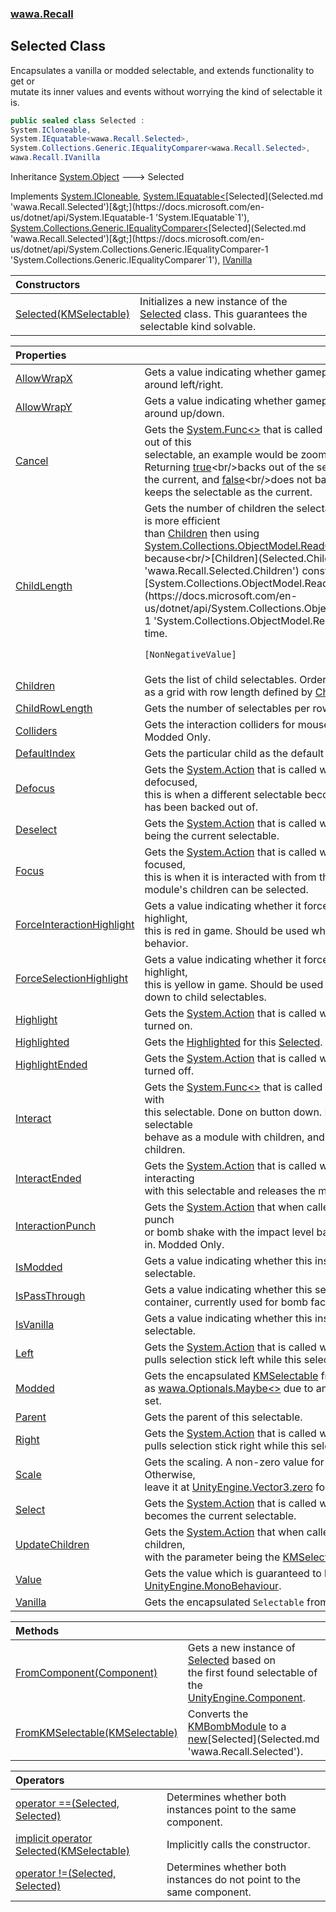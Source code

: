 ### [wawa.Recall](wawa.Recall.md 'wawa.Recall')

## Selected Class

Encapsulates a vanilla or modded selectable, and extends functionality to get or  
mutate its inner values and events without worrying the kind of selectable it is.

```csharp
public sealed class Selected :
System.ICloneable,
System.IEquatable<wawa.Recall.Selected>,
System.Collections.Generic.IEqualityComparer<wawa.Recall.Selected>,
wawa.Recall.IVanilla
```

Inheritance [System.Object](https://docs.microsoft.com/en-us/dotnet/api/System.Object 'System.Object') &#129106; Selected

Implements [System.ICloneable](https://docs.microsoft.com/en-us/dotnet/api/System.ICloneable 'System.ICloneable'), [System.IEquatable&lt;](https://docs.microsoft.com/en-us/dotnet/api/System.IEquatable-1 'System.IEquatable`1')[Selected](Selected.md 'wawa.Recall.Selected')[&gt;](https://docs.microsoft.com/en-us/dotnet/api/System.IEquatable-1 'System.IEquatable`1'), [System.Collections.Generic.IEqualityComparer&lt;](https://docs.microsoft.com/en-us/dotnet/api/System.Collections.Generic.IEqualityComparer-1 'System.Collections.Generic.IEqualityComparer`1')[Selected](Selected.md 'wawa.Recall.Selected')[&gt;](https://docs.microsoft.com/en-us/dotnet/api/System.Collections.Generic.IEqualityComparer-1 'System.Collections.Generic.IEqualityComparer`1'), [IVanilla](IVanilla.md 'wawa.Recall.IVanilla')

| Constructors | |
| :--- | :--- |
| [Selected(KMSelectable)](Selected..ctor(KMSelectable).md 'wawa.Recall.Selected.Selected(KMSelectable)') | Initializes a new instance of the [Selected](Selected.md 'wawa.Recall.Selected') class. This guarantees the selectable kind solvable. |

| Properties | |
| :--- | :--- |
| [AllowWrapX](Selected.AllowWrapX.md 'wawa.Recall.Selected.AllowWrapX') | Gets a value indicating whether gamepad selection should wrap around left/right. |
| [AllowWrapY](Selected.AllowWrapY.md 'wawa.Recall.Selected.AllowWrapY') | Gets a value indicating whether gamepad selection should wrap around up/down. |
| [Cancel](Selected.Cancel.md 'wawa.Recall.Selected.Cancel') | Gets the [System.Func&lt;&gt;](https://docs.microsoft.com/en-us/dotnet/api/System.Func-1 'System.Func`1') that is called whenever the player backs out of this<br/>selectable, an example would be zooming out of a module. Returning [true](https://docs.microsoft.com/en-us/dotnet/csharp/language-reference/builtin-types/bool 'https://docs.microsoft.com/en-us/dotnet/csharp/language-reference/builtin-types/bool')<br/>backs out of the selectable and makes its parent the current, and [false](https://docs.microsoft.com/en-us/dotnet/csharp/language-reference/builtin-types/bool 'https://docs.microsoft.com/en-us/dotnet/csharp/language-reference/builtin-types/bool')<br/>does not back out of the selectable and keeps the selectable as the current. |
| [ChildLength](Selected.ChildLength.md 'wawa.Recall.Selected.ChildLength') | Gets the number of children the selectable has. Calling [ChildLength](Selected.ChildLength.md 'wawa.Recall.Selected.ChildLength') is more efficient<br/>than [Children](Selected.Children.md 'wawa.Recall.Selected.Children') then using [System.Collections.ObjectModel.ReadOnlyCollection&lt;&gt;.Count](https://docs.microsoft.com/en-us/dotnet/api/System.Collections.ObjectModel.ReadOnlyCollection-1.Count 'System.Collections.ObjectModel.ReadOnlyCollection`1.Count') because<br/>[Children](Selected.Children.md 'wawa.Recall.Selected.Children') constructs a new [System.Collections.ObjectModel.ReadOnlyCollection&lt;&gt;](https://docs.microsoft.com/en-us/dotnet/api/System.Collections.ObjectModel.ReadOnlyCollection-1 'System.Collections.ObjectModel.ReadOnlyCollection`1') every time.<br/><p/>`[NonNegativeValue]` |
| [Children](Selected.Children.md 'wawa.Recall.Selected.Children') | Gets the list of child selectables. Order is important as it is treated<br/>as a grid with row length defined by [ChildRowLength](Selected.ChildRowLength.md 'wawa.Recall.Selected.ChildRowLength'). |
| [ChildRowLength](Selected.ChildRowLength.md 'wawa.Recall.Selected.ChildRowLength') | Gets the number of selectables per row for gamepad controls. |
| [Colliders](Selected.Colliders.md 'wawa.Recall.Selected.Colliders') | Gets the interaction colliders for mouse other than the highlight. Modded Only. |
| [DefaultIndex](Selected.DefaultIndex.md 'wawa.Recall.Selected.DefaultIndex') | Gets the particular child as the default index for gamepad controls. |
| [Defocus](Selected.Defocus.md 'wawa.Recall.Selected.Defocus') | Gets the [System.Action](https://docs.microsoft.com/en-us/dotnet/api/System.Action 'System.Action') that is called whenever the module is defocused,<br/>this is when a different selectable becomes the focus or the module has been backed out of. |
| [Deselect](Selected.Deselect.md 'wawa.Recall.Selected.Deselect') | Gets the [System.Action](https://docs.microsoft.com/en-us/dotnet/api/System.Action 'System.Action') that is called whenever this selectable stops being the current selectable. |
| [Focus](Selected.Focus.md 'wawa.Recall.Selected.Focus') | Gets the [System.Action](https://docs.microsoft.com/en-us/dotnet/api/System.Action 'System.Action') that is called whenever the module is focused,<br/>this is when it is interacted with from the bomb face level and this module's children can be selected. |
| [ForceInteractionHighlight](Selected.ForceInteractionHighlight.md 'wawa.Recall.Selected.ForceInteractionHighlight') | Gets a value indicating whether it forces highlight to be interaction highlight,<br/>this is red in game. Should be used when interaction will trigger a behavior. |
| [ForceSelectionHighlight](Selected.ForceSelectionHighlight.md 'wawa.Recall.Selected.ForceSelectionHighlight') | Gets a value indicating whether it forces highlight to be selection highlight,<br/>this is yellow in game. Should be used when interaction will drill down to child selectables. |
| [Highlight](Selected.Highlight.md 'wawa.Recall.Selected.Highlight') | Gets the [System.Action](https://docs.microsoft.com/en-us/dotnet/api/System.Action 'System.Action') that is called whenever the highlight is turned on. |
| [Highlighted](Selected.Highlighted.md 'wawa.Recall.Selected.Highlighted') | Gets the [Highlighted](Selected.Highlighted.md 'wawa.Recall.Selected.Highlighted') for this [Selected](Selected.md 'wawa.Recall.Selected'). |
| [HighlightEnded](Selected.HighlightEnded.md 'wawa.Recall.Selected.HighlightEnded') | Gets the [System.Action](https://docs.microsoft.com/en-us/dotnet/api/System.Action 'System.Action') that is called whenever the highlight is turned off. |
| [Interact](Selected.Interact.md 'wawa.Recall.Selected.Interact') | Gets the [System.Func&lt;&gt;](https://docs.microsoft.com/en-us/dotnet/api/System.Func-1 'System.Func`1') that is called whenever the player interacts with<br/>this selectable. Done on button down. Returning [true](https://docs.microsoft.com/en-us/dotnet/csharp/language-reference/builtin-types/bool 'https://docs.microsoft.com/en-us/dotnet/csharp/language-reference/builtin-types/bool') makes the selectable<br/>behave as a module with children, and [false](https://docs.microsoft.com/en-us/dotnet/csharp/language-reference/builtin-types/bool 'https://docs.microsoft.com/en-us/dotnet/csharp/language-reference/builtin-types/bool') as a button with no children. |
| [InteractEnded](Selected.InteractEnded.md 'wawa.Recall.Selected.InteractEnded') | Gets the [System.Action](https://docs.microsoft.com/en-us/dotnet/api/System.Action 'System.Action') that is called whenever the player is interacting<br/>with this selectable and releases the mouse or controller button. |
| [InteractionPunch](Selected.InteractionPunch.md 'wawa.Recall.Selected.InteractionPunch') | Gets the [System.Action](https://docs.microsoft.com/en-us/dotnet/api/System.Action 'System.Action') that when called, performs an interaction punch<br/>or bomb shake with the impact level based on the parameter passed in. Modded Only. |
| [IsModded](Selected.IsModded.md 'wawa.Recall.Selected.IsModded') | Gets a value indicating whether this instance contains a modded selectable. |
| [IsPassThrough](Selected.IsPassThrough.md 'wawa.Recall.Selected.IsPassThrough') | Gets a value indicating whether this selectable is essentially a container, currently used for bomb faces. |
| [IsVanilla](Selected.IsVanilla.md 'wawa.Recall.Selected.IsVanilla') | Gets a value indicating whether this instance contains a vanilla selectable. |
| [Left](Selected.Left.md 'wawa.Recall.Selected.Left') | Gets the [System.Action](https://docs.microsoft.com/en-us/dotnet/api/System.Action 'System.Action') that is called whenever the player<br/>pulls selection stick left while this selectable is focused. |
| [Modded](Selected.Modded.md 'wawa.Recall.Selected.Modded') | Gets the encapsulated [KMSelectable](https://docs.microsoft.com/en-us/dotnet/api/KMSelectable 'KMSelectable') from this instance<br/>as [wawa.Optionals.Maybe&lt;&gt;](https://docs.microsoft.com/en-us/dotnet/api/wawa.Optionals.Maybe-1 'wawa.Optionals.Maybe`1') due to ambiguity in this value being set. |
| [Parent](Selected.Parent.md 'wawa.Recall.Selected.Parent') | Gets the parent of this selectable. |
| [Right](Selected.Right.md 'wawa.Recall.Selected.Right') | Gets the [System.Action](https://docs.microsoft.com/en-us/dotnet/api/System.Action 'System.Action') that is called whenever player<br/>pulls selection stick right while this selectable is focused. |
| [Scale](Selected.Scale.md 'wawa.Recall.Selected.Scale') | Gets the scaling. A non-zero value for a custom highlight scale. Otherwise,<br/>leave it at [UnityEngine.Vector3.zero](https://docs.microsoft.com/en-us/dotnet/api/UnityEngine.Vector3.zero 'UnityEngine.Vector3.zero') for default scaling. Vanilla Only. |
| [Select](Selected.Select.md 'wawa.Recall.Selected.Select') | Gets the [System.Action](https://docs.microsoft.com/en-us/dotnet/api/System.Action 'System.Action') that is called whenever this selectable becomes the current selectable. |
| [UpdateChildren](Selected.UpdateChildren.md 'wawa.Recall.Selected.UpdateChildren') | Gets the [System.Action](https://docs.microsoft.com/en-us/dotnet/api/System.Action 'System.Action') that when called, updates the list of children,<br/>with the parameter being the [KMSelectable](https://docs.microsoft.com/en-us/dotnet/api/KMSelectable 'KMSelectable') to select. Modded Only. |
| [Value](Selected.Value.md 'wawa.Recall.Selected.Value') | Gets the value which is guaranteed to be a [UnityEngine.MonoBehaviour](https://docs.microsoft.com/en-us/dotnet/api/UnityEngine.MonoBehaviour 'UnityEngine.MonoBehaviour'). |
| [Vanilla](Selected.Vanilla.md 'wawa.Recall.Selected.Vanilla') | Gets the encapsulated `Selectable` from this instance. |

| Methods | |
| :--- | :--- |
| [FromComponent(Component)](Selected.FromComponent(Component).md 'wawa.Recall.Selected.FromComponent(Component)') | Gets a new instance of [Selected](Selected.md 'wawa.Recall.Selected') based on<br/>the first found selectable of the [UnityEngine.Component](https://docs.microsoft.com/en-us/dotnet/api/UnityEngine.Component 'UnityEngine.Component'). |
| [FromKMSelectable(KMSelectable)](Selected.FromKMSelectable(KMSelectable).md 'wawa.Recall.Selected.FromKMSelectable(KMSelectable)') | Converts the [KMBombModule](https://docs.microsoft.com/en-us/dotnet/api/KMBombModule 'KMBombModule') to a [new](https://docs.microsoft.com/en-us/dotnet/csharp/language-reference/keywords/new 'https://docs.microsoft.com/en-us/dotnet/csharp/language-reference/keywords/new')[Selected](Selected.md 'wawa.Recall.Selected'). |

| Operators | |
| :--- | :--- |
| [operator ==(Selected, Selected)](Selected.op_Equality(Selected,Selected).md 'wawa.Recall.Selected.op_Equality(wawa.Recall.Selected, wawa.Recall.Selected)') | Determines whether both instances point to the same component. |
| [implicit operator Selected(KMSelectable)](Selected.Selected(KMSelectable).md 'wawa.Recall.Selected.op_Implicit wawa.Recall.Selected(KMSelectable)') | Implicitly calls the constructor. |
| [operator !=(Selected, Selected)](Selected.op_Inequality(Selected,Selected).md 'wawa.Recall.Selected.op_Inequality(wawa.Recall.Selected, wawa.Recall.Selected)') | Determines whether both instances do not point to the same component. |
